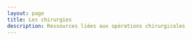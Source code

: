 ```yaml
---
layout: page
title: Les chirurgies
description: Ressources liées aux opérations chirurgicales
---
```



